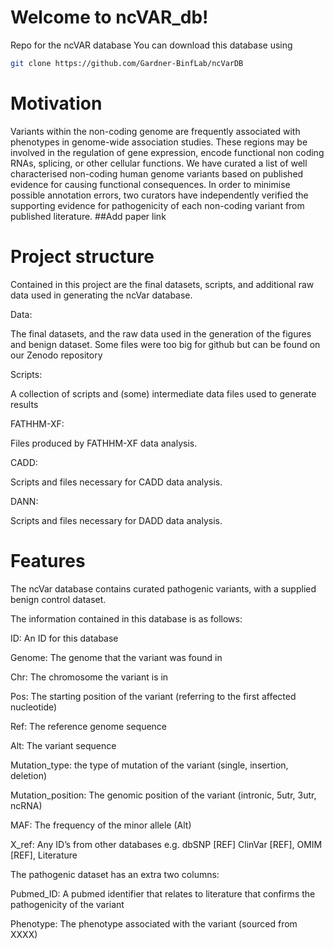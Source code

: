 # Welcome to ncVAR_db!
Repo for the ncVAR database
You can download this database using 
```bash
git clone https://github.com/Gardner-BinfLab/ncVarDB
```


# Motivation 
Variants within the non-coding genome are frequently associated with phenotypes in genome-wide association studies. These regions may be involved in the regulation of gene expression, encode functional non coding RNAs, splicing, or other cellular functions. We have curated a list of well characterised non-coding human genome variants based on published evidence for causing functional consequences. In order to minimise possible annotation errors, two curators have independently verified the supporting evidence for pathogenicity of each non-coding variant from published literature. 
##Add paper link

# Project structure
Contained in this project are the final datasets, scripts, and additional raw data used in generating the ncVar database.

Data:

The final datasets, and the raw data used in the generation of the figures and benign dataset. Some files were too big for github but can be found on our Zenodo repository

Scripts: 

A collection of scripts and (some) intermediate data files used to generate results 

FATHHM-XF:

Files produced by FATHHM-XF data analysis.

CADD:

Scripts and files necessary for CADD data analysis.

DANN:

Scripts and files necessary for DADD data analysis.


# Features
The ncVar database contains curated pathogenic variants, with a supplied benign control dataset.

The information contained in this database is as follows:

ID: An ID for this database 

Genome: The genome that the variant was found in 

Chr: The chromosome the variant is in 

Pos: The starting position of the variant (referring to the first affected nucleotide) 

Ref: The reference genome sequence

Alt: The variant sequence

Mutation_type: the type of mutation of the variant (single, insertion, deletion)

Mutation_position: The genomic position of the variant (intronic, 5utr, 3utr, ncRNA)

MAF: The frequency of the minor allele (Alt)

X_ref: Any ID’s from other databases e.g. dbSNP [REF] ClinVar [REF], OMIM [REF], Literature

The pathogenic dataset has an extra two columns:

Pubmed_ID: A pubmed identifier that relates to literature that confirms the pathogenicity of the variant

Phenotype: The phenotype associated with the variant (sourced from XXXX)




